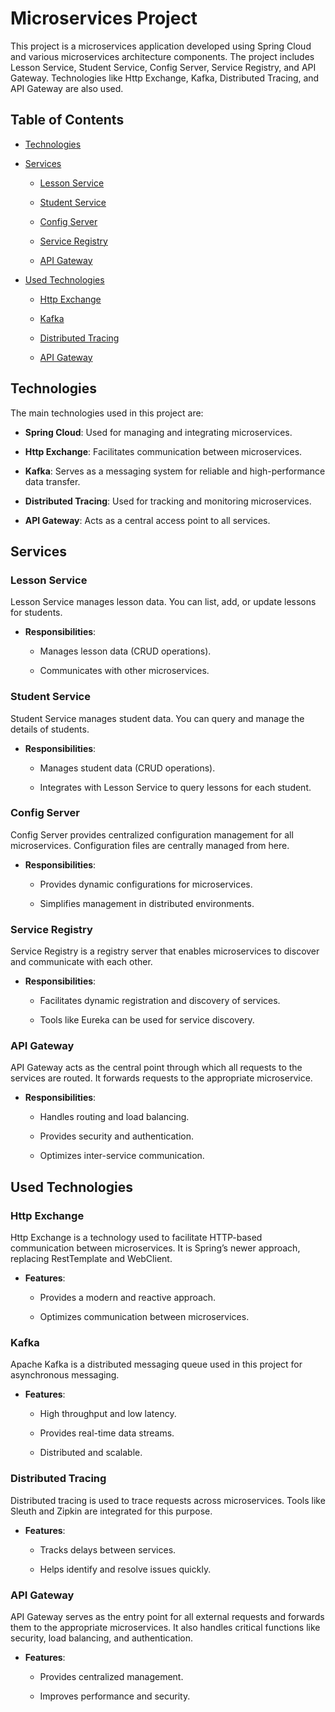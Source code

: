 Microservices Project
=====================

This project is a microservices application developed using Spring Cloud and various microservices architecture components. The project includes Lesson Service, Student Service, Config Server, Service Registry, and API Gateway. Technologies like Http Exchange, Kafka, Distributed Tracing, and API Gateway are also used.

Table of Contents
-----------------

*   [Technologies](#technologies)
    
*   [Services](#services)
    
    *   [Lesson Service](#lesson-service)
        
    *   [Student Service](#student-service)
        
    *   [Config Server](#config-server)
        
    *   [Service Registry](#service-registry)
        
    *   [API Gateway](#api-gateway)
        
*   [Used Technologies](#used-technologies)
    
    *   [Http Exchange](#http-exchange)
        
    *   [Kafka](#kafka)
        
    *   [Distributed Tracing](#distributed-tracing)
        
    *   [API Gateway](#api-gateway)
    

Technologies
------------

The main technologies used in this project are:

*   **Spring Cloud**: Used for managing and integrating microservices.
    
*   **Http Exchange**: Facilitates communication between microservices.
    
*   **Kafka**: Serves as a messaging system for reliable and high-performance data transfer.
    
*   **Distributed Tracing**: Used for tracking and monitoring microservices.
    
*   **API Gateway**: Acts as a central access point to all services.
    

Services
--------

### Lesson Service

Lesson Service manages lesson data. You can list, add, or update lessons for students.

*   **Responsibilities**:
    
    *   Manages lesson data (CRUD operations).
        
    *   Communicates with other microservices.
        

### Student Service

Student Service manages student data. You can query and manage the details of students.

*   **Responsibilities**:
    
    *   Manages student data (CRUD operations).
        
    *   Integrates with Lesson Service to query lessons for each student.
        

### Config Server

Config Server provides centralized configuration management for all microservices. Configuration files are centrally managed from here.

*   **Responsibilities**:
    
    *   Provides dynamic configurations for microservices.
        
    *   Simplifies management in distributed environments.
        

### Service Registry

Service Registry is a registry server that enables microservices to discover and communicate with each other.

*   **Responsibilities**:
    
    *   Facilitates dynamic registration and discovery of services.
        
    *   Tools like Eureka can be used for service discovery.
        

### API Gateway

API Gateway acts as the central point through which all requests to the services are routed. It forwards requests to the appropriate microservice.

*   **Responsibilities**:
    
    *   Handles routing and load balancing.
        
    *   Provides security and authentication.
        
    *   Optimizes inter-service communication.
        

Used Technologies
-----------------

### Http Exchange

Http Exchange is a technology used to facilitate HTTP-based communication between microservices. It is Spring’s newer approach, replacing RestTemplate and WebClient.

*   **Features**:
    
    *   Provides a modern and reactive approach.
        
    *   Optimizes communication between microservices.
        

### Kafka

Apache Kafka is a distributed messaging queue used in this project for asynchronous messaging.

*   **Features**:
    
    *   High throughput and low latency.
        
    *   Provides real-time data streams.
        
    *   Distributed and scalable.
        

### Distributed Tracing

Distributed tracing is used to trace requests across microservices. Tools like Sleuth and Zipkin are integrated for this purpose.

*   **Features**:
    
    *   Tracks delays between services.
        
    *   Helps identify and resolve issues quickly.
        

### API Gateway

API Gateway serves as the entry point for all external requests and forwards them to the appropriate microservices. It also handles critical functions like security, load balancing, and authentication.

*   **Features**:
    
    *   Provides centralized management.
        
    *   Improves performance and security.
